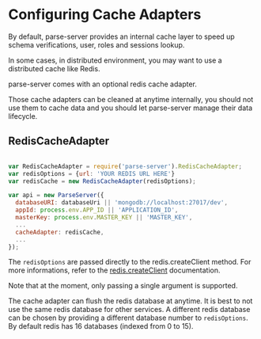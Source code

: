 # Configuring Cache Adapters

By default, parse-server provides an internal cache layer to speed up schema verifications, user, roles and sessions lookup.

In some cases, in distributed environment, you may want to use a distributed cache like Redis.

parse-server comes with an optional redis cache adapter.

Those cache adapters can be cleaned at anytime internally, you should not use them to cache data and you should let parse-server manage their data lifecycle.

## RedisCacheAdapter

```javascript

var RedisCacheAdapter = require('parse-server').RedisCacheAdapter;
var redisOptions = {url: 'YOUR REDIS URL HERE'}
var redisCache = new RedisCacheAdapter(redisOptions);

var api = new ParseServer({
  databaseURI: databaseUri || 'mongodb://localhost:27017/dev',
  appId: process.env.APP_ID || 'APPLICATION_ID',
  masterKey: process.env.MASTER_KEY || 'MASTER_KEY',
  ...
  cacheAdapter: redisCache,
  ...
});
```

The `redisOptions` are passed directly to the redis.createClient method. For more informations, refer to the [redis.createClient](https://www.npmjs.com/package/redis#rediscreateclient) documentation.

Note that at the moment, only passing a single argument is supported.

The cache adapter can flush the redis database at anytime. It is best to not use the same redis database for other services. A different redis database can be chosen by providing a different database number to `redisOptions`. By default redis has 16 databases (indexed from 0 to 15).
